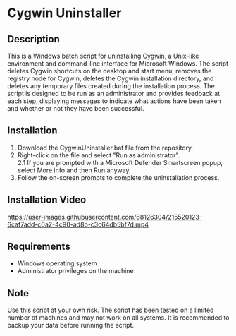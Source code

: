 # Cygwin Uninstaller

<h2>Description</h2>

This is a Windows batch script for uninstalling Cygwin, a Unix-like environment and command-line interface for Microsoft Windows. The script deletes Cygwin shortcuts on the desktop and start menu, removes the registry node for Cygwin, deletes the Cygwin installation directory, and deletes any temporary files created during the installation process. The script is designed to be run as an administrator and provides feedback at each step, displaying messages to indicate what actions have been taken and whether or not they have been successful.

<h2>Installation</h2>

1.  Download the CygwinUninstaller.bat file from the repository.
2.  Right-click on the file and select "Run as administrator". <br>
2.1 If you are prompted with a Microsoft Defender Smartscreen popup, select More info and then Run anyway.
3.  Follow the on-screen prompts to complete the uninstallation process.

<h2>Installation Video</h2>



https://user-images.githubusercontent.com/68126304/215520123-6caf7add-c0a2-4c90-ad8b-c3c64db5bf7d.mp4





<h2>Requirements</h2>

 *  Windows operating system
 *  Administrator privileges on the machine

<h2>Note</h2>

   Use this script at your own risk.
   The script has been tested on a limited number of machines and may not work on all systems.
   It is recommended to backup your data before running the script.

